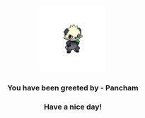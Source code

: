 <p align="center">
    <img src="https://raw.githubusercontent.com/PokeAPI/sprites/master/sprites/pokemon/674.png" width="150" height="150">
</p>
<h3 align="center">You have been greeted by - <b>Pancham</b></h3>
<h3 align="center">Have a nice day!</h3>
